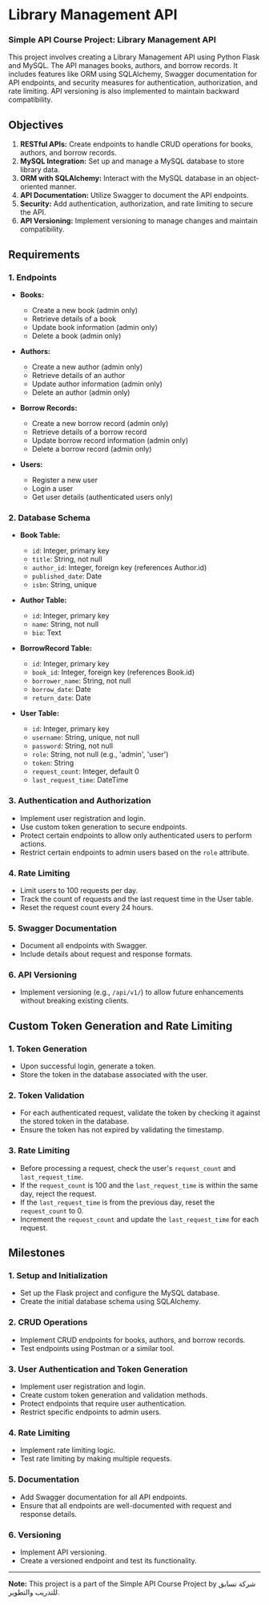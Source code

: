 # Library Management API

### Simple API Course Project: Library Management API

This project involves creating a Library Management API using Python Flask and MySQL. The API manages books, authors, and borrow records. It includes features like ORM using SQLAlchemy, Swagger documentation for API endpoints, and security measures for authentication, authorization, and rate limiting. API versioning is also implemented to maintain backward compatibility.

## Objectives

1. **RESTful APIs:** Create endpoints to handle CRUD operations for books, authors, and borrow records.
2. **MySQL Integration:** Set up and manage a MySQL database to store library data.
3. **ORM with SQLAlchemy:** Interact with the MySQL database in an object-oriented manner.
4. **API Documentation:** Utilize Swagger to document the API endpoints.
5. **Security:** Add authentication, authorization, and rate limiting to secure the API.
6. **API Versioning:** Implement versioning to manage changes and maintain compatibility.

## Requirements

### 1. Endpoints

- **Books:**
  - Create a new book (admin only)
  - Retrieve details of a book
  - Update book information (admin only)
  - Delete a book (admin only)
  
- **Authors:**
  - Create a new author (admin only)
  - Retrieve details of an author
  - Update author information (admin only)
  - Delete an author (admin only)
  
- **Borrow Records:**
  - Create a new borrow record (admin only)
  - Retrieve details of a borrow record
  - Update borrow record information (admin only)
  - Delete a borrow record (admin only)
  
- **Users:**
  - Register a new user
  - Login a user
  - Get user details (authenticated users only)

### 2. Database Schema

- **Book Table:**
  - `id`: Integer, primary key
  - `title`: String, not null
  - `author_id`: Integer, foreign key (references Author.id)
  - `published_date`: Date
  - `isbn`: String, unique
  
- **Author Table:**
  - `id`: Integer, primary key
  - `name`: String, not null
  - `bio`: Text
  
- **BorrowRecord Table:**
  - `id`: Integer, primary key
  - `book_id`: Integer, foreign key (references Book.id)
  - `borrower_name`: String, not null
  - `borrow_date`: Date
  - `return_date`: Date
  
- **User Table:**
  - `id`: Integer, primary key
  - `username`: String, unique, not null
  - `password`: String, not null
  - `role`: String, not null (e.g., 'admin', 'user')
  - `token`: String
  - `request_count`: Integer, default 0
  - `last_request_time`: DateTime

### 3. Authentication and Authorization

- Implement user registration and login.
- Use custom token generation to secure endpoints.
- Protect certain endpoints to allow only authenticated users to perform actions.
- Restrict certain endpoints to admin users based on the `role` attribute.

### 4. Rate Limiting

- Limit users to 100 requests per day.
- Track the count of requests and the last request time in the User table.
- Reset the request count every 24 hours.

### 5. Swagger Documentation

- Document all endpoints with Swagger.
- Include details about request and response formats.

### 6. API Versioning

- Implement versioning (e.g., `/api/v1/`) to allow future enhancements without breaking existing clients.

## Custom Token Generation and Rate Limiting

### 1. Token Generation

- Upon successful login, generate a token.
- Store the token in the database associated with the user.

### 2. Token Validation

- For each authenticated request, validate the token by checking it against the stored token in the database.
- Ensure the token has not expired by validating the timestamp.

### 3. Rate Limiting

- Before processing a request, check the user's `request_count` and `last_request_time`.
- If the `request_count` is 100 and the `last_request_time` is within the same day, reject the request.
- If the `last_request_time` is from the previous day, reset the `request_count` to 0.
- Increment the `request_count` and update the `last_request_time` for each request.

## Milestones

### 1. Setup and Initialization

- Set up the Flask project and configure the MySQL database.
- Create the initial database schema using SQLAlchemy.

### 2. CRUD Operations

- Implement CRUD endpoints for books, authors, and borrow records.
- Test endpoints using Postman or a similar tool.

### 3. User Authentication and Token Generation

- Implement user registration and login.
- Create custom token generation and validation methods.
- Protect endpoints that require user authentication.
- Restrict specific endpoints to admin users.

### 4. Rate Limiting

- Implement rate limiting logic.
- Test rate limiting by making multiple requests.

### 5. Documentation

- Add Swagger documentation for all API endpoints.
- Ensure that all endpoints are well-documented with request and response details.

### 6. Versioning

- Implement API versioning.
- Create a versioned endpoint and test its functionality.

---

**Note:** This project is a part of the Simple API Course Project by شركة تسابق للتدريب والتطوير.
